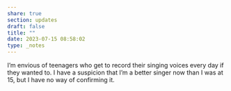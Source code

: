 ```yaml
---
share: true
section: updates
draft: false
title: ""
date: 2023-07-15 08:58:02
type: _notes
---
```



I’m envious of teenagers who get to record their singing voices every day if they wanted to. I have a suspicion that I’m a better singer now than I was at 15, but I have no way of confirming it. 
